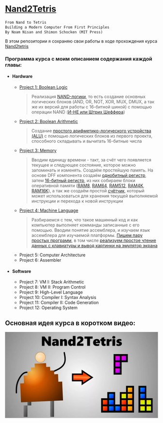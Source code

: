 # [Nand2Tetris](https://www.nand2tetris.org)
    From Nand to Tetris
    Building a Modern Computer From First Principles
    By Noam Nisan and Shimon Schocken (MIT Press)

В этом репозитории я сохраняю свои работы в ходе прохождения курса [Nand2tetris](https://www.nand2tetris.org)

### Программа курса с моим описанием содержания каждой главы:
- #### Hardware
  - [Project 1: Boolean Logic](./Assignments/1_Boolean_Logic)
    > Реализация [NAND-логики](https://en.wikipedia.org/wiki/NAND_logic), то есть создание основных логических блоков (AND, OR, NOT, XOR, MUX, DMUX, а так же их версий для работы с 16-битной шиной) с помощью операции NAND ([И-НЕ или Штрих Шеффера](https://ru.wikipedia.org/wiki/Штрих_Шеффера))
  - [Project 2: Boolean Arithmetic](./Assignments/2_Boolean_Arithmetic/)
    > Создание [простого арифметико-логического устройства (ALU)](./Assignments/2_Boolean_Arithmetic/ALU.hdl) с помощью логических блоков из первого проекта, способного складывать и вычитать 16-битные числа
  - [Project 3: Memory](./Assignments/3_Sequential_Logic/)
    > Вводим единицу времени - такт, за счёт чего появляется текущее и следующее состояние, которое можно запоминать и изменять. Создаём простейшую память. На основе DFF компонента создаём [однобитный регистр](./Assignments/3_Sequential_Logic/Bit.hdl), затем [16-битный регистр](./Assignments/3_Sequential_Logic/Register.hdl), из них собираем блоки оперативной памяти ([RAM8](./Assignments/3_Sequential_Logic/RAM8.hdl), [RAM64](./Assignments/3_Sequential_Logic/RAM64.hdl), [RAM512](./Assignments/3_Sequential_Logic/RAM512.hdl), [RAM4K](./Assignments/3_Sequential_Logic/RAM4K.hdl), [RAM16K](./Assignments/3_Sequential_Logic/RAM16K.hdl)), а так же создаём простой [счётчик](./Assignments/3_Sequential_Logic/PC.hdl), который может использоваться для хранения текущей выполняемой инструкции и перехода к новой инструкции
  - [Project 4: Machine Language](./Assignments/4_Machine_Language/)
    > Разбираемся с тем, что такое машинный код и как компьютер выполняет комманды записанные с его помощью. Вводим понятие ассемблера, и изучаем язык ассемблера для изучаемой платформы. [Пишем пару простых программ](./Assignments/4_Machine_Language/), в том числе [реализуем простое чтение данных с клавиатуры и вывод картинки на эмулятор экрана](./Assignments/4_Machine_Language/Fill.asm)
  - Project 5: Computer Architecture
  - Project 6: Assembler
- #### Software
  - Project 7: VM I: Stack Arithmetic
  - Project 8: VM II: Program Control
  - Project 9: High-Level Language
  - Project 10: Compiler I: Syntax Analysis
  - Project 11: Compiler II: Code Generation
  - Project 12: Operating System

## Основная идея курса в коротком видео:
[![](./cover.jpg)](https://youtu.be/wTl5wRDT0CU)
